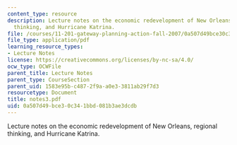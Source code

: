 ```yaml
---
content_type: resource
description: Lecture notes on the economic redevelopment of New Orleans, regional
  thinking, and Hurricane Katrina.
file: /courses/11-201-gateway-planning-action-fall-2007/0a507d49bce30c341bbd081b3ae3dcdb_notes3.pdf
file_type: application/pdf
learning_resource_types:
- Lecture Notes
license: https://creativecommons.org/licenses/by-nc-sa/4.0/
ocw_type: OCWFile
parent_title: Lecture Notes
parent_type: CourseSection
parent_uid: 1583e95b-c487-2f9a-a0e3-3811ab29f7d3
resourcetype: Document
title: notes3.pdf
uid: 0a507d49-bce3-0c34-1bbd-081b3ae3dcdb
---
```

Lecture notes on the economic redevelopment of New Orleans, regional thinking, and Hurricane Katrina.
